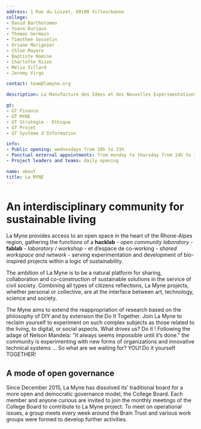 ```yaml
---
address: 1 Rue du Luizet, 69100 Villeurbanne
college:
- David Bartholomeo
- Yoann Duriaux
- Thomas Germain
- Timothee Gosselin
- Oriane Marignier
- Chloe Mayere
- Baptiste Nomine
- Charlotte Rizzo
- Melia Villard
- Jeremy Virgo

contact: team@lamyne.org

description: La Manufacture des Idées et des Nouvelles Expérimentations

gt:
- GT Finance
- GT MYNE
- GT Stratégie - Ethique
- GT Projet
- GT Système d'Information

info:
- Public opening: wednesdays from 18h to 21h
- Ponctual external appointments: from monday to thursday from 14h to 18h
- Project leaders and teams: daily opening

name: about
title: La MYNE
---
```


# An interdisciplinary community for sustainable living

La Myne provides access to an open space in the heart of the Rhone-Alpes region, gathering the functions of a **hacklab** - *open community laboratory* - **fablab** - *laboratory / workshop* - et d’espace de co-working - *shared workspace and network* - serving experimentation and development of bio-inspired projects within a logic of sustainability.

The ambition of La Myne is to be a natural platform for sharing, collaboration and co-construction of sustainable solutions in the service of civil society. Combining all types of citizens reflections, La Myne projects, whether personal or collective, are at the interface between art, technology, science and society.

The Myne aims to extend the reappropriation of research based on the philosophy of DIY and by extension the Do It Together. Join La Myne to reclaim yourself to experiment on such complex subjects as those related to the living, to digital, or social aspects.
What drives us? Do it ! Following the adage of Nelson Mandela: "It always seems impossible until it’s done." the community is experimenting with new forms of organizations and innovative technical systems ... So what are we waiting for? YOU! Do it yourself TOGETHER!

## A mode of open governance
Since December 2015, La Myne has dissolved its’ traditional board for a more open and democratic governance model, the College Board. Each member and anyone curious are invited to join the monthly meetings of the College Board to contribute to La Myne project. To meet on operational issues, a group meets every week around the Brain Trust and various work groups were formed to develop further activities.
